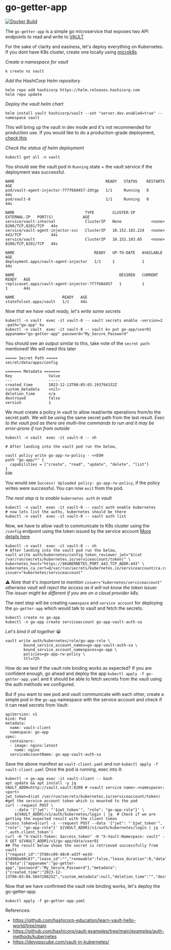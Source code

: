 # go-getter-app
[![Docker Build](https://github.com/govindkailas/go-getter-app/actions/workflows/docker-publish.yml/badge.svg)](https://github.com/govindkailas/go-getter-app/actions/workflows/docker-publish.yml)


The `go-getter-app` is a simple go microservice that exposes two API endpoints to read and write to [VAULT](https://developer.hashicorp.com/vault)

For the sake of clarity and easiness, let's deploy everything on Kubernetes.
If you dont have K8s cluster, create one locally using [microk8s](https://microk8s.io/#install-microk8s)

_Create a namespace for vault_
```
k create ns vault 
```

_Add the HashiCorp Helm repository_
```
helm repo add hashicorp https://helm.releases.hashicorp.com
helm repo update
```

_Deploy the vault helm chart_
```
helm install vault hashicorp/vault --set "server.dev.enabled=true" --namespace vault
```
This will bring up the vault in dev mode and it's not recommended for production use. If you would like to do a production-grade deployment, [check this](https://developer.hashicorp.com/vault/tutorials/kubernetes/kubernetes-minikube-raft)

_Check the status of helm deployment_
```
kubectl get all -n vault
```

You should see the vault pod in `Running` state + the vault service if the deployment was successful.
```
NAME                                        READY   STATUS    RESTARTS   AGE
pod/vault-agent-injector-7f7f68d457-2dtgp   1/1     Running   0          44s
pod/vault-0                                 1/1     Running   0          44s

NAME                               TYPE        CLUSTER-IP       EXTERNAL-IP   PORT(S)             AGE
service/vault-internal             ClusterIP   None             <none>        8200/TCP,8201/TCP   44s
service/vault-agent-injector-svc   ClusterIP   10.152.183.224   <none>        443/TCP             44s
service/vault                      ClusterIP   10.152.183.65    <none>        8200/TCP,8201/TCP   44s

NAME                                   READY   UP-TO-DATE   AVAILABLE   AGE
deployment.apps/vault-agent-injector   1/1     1            1           44s

NAME                                              DESIRED   CURRENT   READY   AGE
replicaset.apps/vault-agent-injector-7f7f68d457   1         1         1       44s

NAME                     READY   AGE
statefulset.apps/vault   1/1     44s
```

_Now that we have vault ready, let's write some secrets_ 
```
kubectl -n vault  exec -it vault-0 -- vault secrets enable -version=2 -path="go-app" kv
kubectl -n vault  exec -it vault-0 -- vault kv put go-app/user01 appaname="go-getter-app" password="My_Secure_Password" 
```

You should see an output similar to this, take note of the `secret path` mentioned! We will need this later
```
===== Secret Path =====
secret/data/apps/config

======= Metadata =======
Key                Value
---                -----
created_time       2023-12-13T00:05:03.193794332Z
custom_metadata    <nil>
deletion_time      n/a
destroyed          false
version            1
```

We must create a policy in vault to allow read/write operations from/to the secret path. We will be using the same secret path from the last result. 
_Exec to the vault pod as there are multi-line commands to run and it may be error-prone if run from outside_
```
kubectl -n vault  exec -it vault-0 -- sh

# After landing into the vault pod run the below,

vault policy write go-app-rw-policy - <<EOH
path "go-app/*" {
  capabilities = ["create", "read", "update", "delete", "list"]
}
EOH
```
You would see `Success! Uploaded policy: go-app-rw-policy`, if the policy writes were successful. You can now `exit` from the pod.

_The next step is to enable `kubernetes auth` in vault_ 
```
kubectl -n vault  exec -it vault-0 -- vault auth enable kubernetes
# now lets list the auths, kubernetes should be there
kubectl -n vault  exec -it vault-0 -- vault auth list
```

Now, we have to allow vault to communicate to K8s cluster using the `/config` endpoint using the token issued by the service account  [More details here](https://developer.hashicorp.com/vault/docs/auth/kubernetes)
```
kubectl -n vault  exec -it vault-0 -- sh
# After landing into the vault pod run the below,
vault write auth/kubernetes/config token_reviewer_jwt="$(cat /var/run/secrets/kubernetes.io/serviceaccount/token)" \
kubernetes_host="https://$KUBERNETES_PORT_443_TCP_ADDR:443" \
kubernetes_ca_cert=@/var/run/secrets/kubernetes.io/serviceaccount/ca.crt issuer="kubernetes/serviceaccount"
```
⚠️ _Note that it's important to mention `issuer="kubernetes/serviceaccount"` otherwise vault will reject the access as it will not know the token issuer. The issuer might be different if you are on a cloud provider k8s._ 

The next step will be creating `namespace` and `service account` for deploying the `go-getter-app` which would talk to vault and fetch the secrets. 

```
kubectl create ns go-app
kubectl -n go-app create serviceaccount go-app-vault-auth-sa
```

_Let's bind it all together_ 😀
```
vault write auth/kubernetes/role/go-app-role \
        bound_service_account_names=go-app-vault-auth-sa \
        bound_service_account_namespaces=go-app \
        policies=go-app-rw-policy \
        ttl=72h
```

How do we test if the vault role binding works as expected? 
If you are confident enough, go ahead and deploy the app `kubectl apply -f go-getter-app.yaml` and it should be able to fetch secrets from the vault using the auth methods we configured.

But if you want to see pod and vault communicate with each other, create a simple pod in the `go-app` namespace with the service account and check if it can read secrets from Vault:

```
apiVersion: v1
kind: Pod
metadata:
  name: vault-client
  namespace: go-app
spec:
  containers:
  - image: nginx:latest
    name: nginx
  serviceAccountName: go-app-vault-auth-sa

```
Save the above manifest as `vault-client.yaml` and run `kubectl apply -f vault-client.yaml`
Once the pod is running, exec into it:
```
kubectl -n go-app exec -it vault-client -- bash
apt update && apt install -y jq
VAULT_ADDR=http://vault.vault:8200 # <vault service name>.<namespace>:<port>
jwt_token=$(cat /var/run/secrets/kubernetes.io/serviceaccount/token) #get the service account token which is mounted to the pod
curl --request POST \
    --data '{"jwt": "'$jwt_token'", "role": "go-app-role"}' \
    ${VAULT_ADDR}/v1/auth/kubernetes/login | jq  # Check if we are getting the expected result with the client token
access_token=$(curl -s --request POST --data '{"jwt": "'$jwt_token'", "role": "go-app-role"}' ${VAULT_ADDR}/v1/auth/kubernetes/login | jq -r '.auth.client_token')
curl -H "X-Vault-Token: $access_token" -H "X-Vault-Namespace: vault" -X GET ${VAULT_ADDR}/v1/go-app/data/user01
## The result below shows the secret is retrieved successfully from vault
{"request_id":"3f80cc09-48c0-ad3f-ee3d-43d966e80c67","lease_id":"","renewable":false,"lease_duration":0,"data":{"data":{"appaname":"go-getter-app","password":"My_Secure_Password"},"metadata":{"created_time":"2023-12-13T06:03:04.584728825Z","custom_metadata":null,"deletion_time":"","destroyed":false,"version":4}},"wrap_info":null,"warnings":null,"auth":null}

```

Now that we have confirmed the vault role binding works, let's deploy the go-getter-app:
```
kubectl apply -f go-getter-app.yaml
```

References: 
- https://github.com/hashicorp-education/learn-vault-hello-world/tree/main 
- https://github.com/hashicorp/vault-examples/tree/main/examples/auth-methods/kubernetes 
- https://devopscube.com/vault-in-kubernetes/

